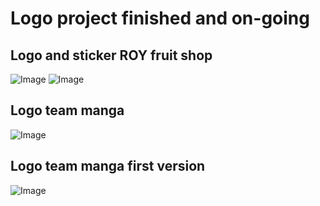 # Logo project finished and on-going
## Logo and sticker ROY fruit shop
![Image](https://ele7o.github.io/Images/Logo/IMG_4039.JPG)
![Image](https://ele7o.github.io/Images/Logo/IMG_4044(2).PNG)
## Logo team manga
![Image](https://ele7o.github.io/Images/Logo/0.2.jpeg)
## Logo team manga first version
![Image](https://ele7o.github.io/Images/Logo/LOGO.jpeg)